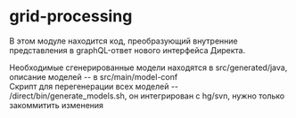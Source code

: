# grid-processing

В этом модуле находится код, преобразующий внутренние представления в graphQL-ответ нового интерфейса Директа.

Необходимые сгенерированные модели находятся в src/generated/java, описание моделей -- в src/main/model-conf  
Скрипт для перегенерации всех моделей -- /direct/bin/generate_models.sh, он интегрирован с hg/svn, нужно только закоммитить изменения
